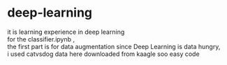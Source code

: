 # deep-learning
it is learning experience in deep learning<br>
for the classifier.ipynb ,<br>
the first part is for data augmentation since Deep Learning is data hungry,<br>
i used catvsdog data here downloaded from kaagle
soo easy code

